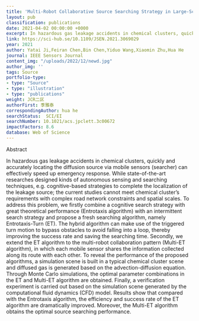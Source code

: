 ```yaml
---
title: 'Multi-Robot Collaborative Source Searching Strategy in Large-Scale Chemical Clusters'
layout: pub
classification: publications
date: 2021-04-02 00:00:00 +0000
excerpt: In hazardous gas leakage accidents in chemical clusters, quickly and accurately locating the diffusion source via mobile sensors (searcher) can effectively speed up emergency response. While state-of-the-art researches designed kinds of autonomous sensing and searching techniques, e.g. cognitive-based strategies to complete the localization of the leakage source; the current studies cannot meet chemical cluster’s requirements with complex road network constraints and spatial scales. To address this problem, we firstly combine a cognitive search strategy with great theoretical performance (Entrotaxis algorithm) with an intermittent search strategy and propose a fresh searching algorithm, namely Entrotaxis-Turn (ET)...
link: https://sci-hub.se/10.1109/JSEN.2021.3069029
year: 2021
author: Yatai Ji,Feiran Chen,Bin Chen,Yiduo Wang,Xiaomin Zhu,Hua He
journal: IEEE Sensors Journal 
content_img: "/uploads/2022/12/newd.jpg"
author_img: ''
tags: Source
portfolio-type: 
- type: "Source"
- type: "illustration"
- type: "publications"
weight: JCR二区
authorFirst: 季雅泰
correspondingAuthor: hua he
searchStatus:  SCI/EI
searchNumber: 10.1021/acs.jpclett.3c00672
impactFactors: 8.6
database: Web of Science
---
```

Abstract

In hazardous gas leakage accidents in chemical clusters, quickly and accurately locating the diffusion source via mobile sensors (searcher) can effectively speed up emergency response. While state-of-the-art researches designed kinds of autonomous sensing and searching techniques, e.g. cognitive-based strategies to complete the localization of the leakage source; the current studies cannot meet chemical cluster’s requirements with complex road network constraints and spatial scales. To address this problem, we firstly combine a cognitive search strategy with great theoretical performance (Entrotaxis algorithm) with an intermittent search strategy and propose a fresh searching algorithm, namely Entrotaxis-Turn (ET). The hybrid algorithm can make use of the triggered turn motion to bypass obstacles to avoid falling into a loop, thereby improving the success rate and saving the searching time. Secondly, we extend the ET algorithm to the multi-robot collaboration pattern (Multi-ET algorithm), in which each mobile sensor shares the information collected along its route with each other. To reveal the performance of the proposed algorithms, a simulation scene is built in a typical chemical cluster scene and diffused gas is generated based on the advection-diffusion equation. Through Monte Carlo simulations, the optimal parameter combinations in the ET and Multi-ET algorithm are obtained. Finally, a verification experiment is carried out based on the simulation scene generated by the computational fluid dynamics (CFD) model. Results show that compared with the Entrotaxis algorithm, the efficiency and success rate of the ET algorithm are dramatically improved. Moreover, the Multi-ET algorithm obtains the optimal source searching performance.